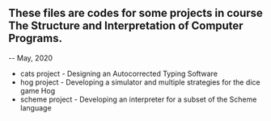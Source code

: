 ## These files are codes for some projects in course The Structure and Interpretation of Computer Programs.
-- May, 2020
* cats project - Designing an Autocorrected Typing Software
* hog project - Developing a simulator and multiple strategies for the dice game Hog
* scheme project - Developing an interpreter for a subset of the Scheme language
